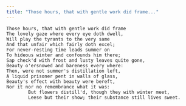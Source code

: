 ```yaml
---
title: "Those hours, that with gentle work did frame..."
---
```


	Those hours, that with gentle work did frame
	The lovely gaze where every eye doth dwell,
	Will play the tyrants to the very same
	And that unfair which fairly doth excel;
	For never-resting time leads summer on
	To hideous winter and confounds him there;
	Sap check'd with frost and lusty leaves quite gone,
	Beauty o'ersnowed and bareness every where:
	Then, were not summer's distillation left,
	A liquid prisoner pent in walls of glass,
	Beauty's effect with beauty were bereft,
	Nor it nor no remembrance what it was:
			But flowers distill'd, though they with winter meet,
			Leese but their show; their substance still lives sweet.

